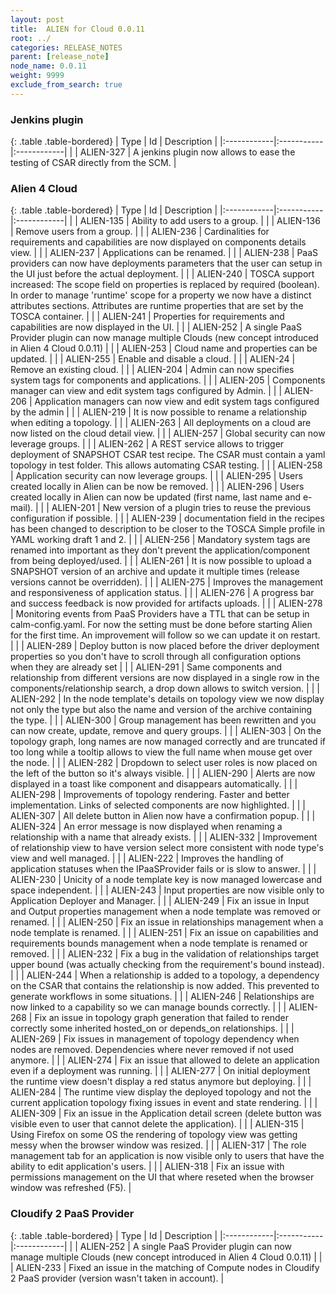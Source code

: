 ```yaml
---
layout: post
title:  ALIEN for Cloud 0.0.11
root: ../
categories: RELEASE_NOTES
parent: [release_note]
node_name: 0.0.11
weight: 9999
exclude_from_search: true
---
```






### Jenkins plugin

{: .table .table-bordered}
| Type        | Id         | Description |
|:------------|:-----------|:------------|
|  <i class="fa fa-plus text-success"></i> | ALIEN-327 | A jenkins plugin now allows to ease the testing of CSAR directly from the SCM. |

### Alien 4 Cloud

{: .table .table-bordered}
| Type        | Id         | Description |
|:------------|:-----------|:------------|
|  <i class="fa fa-plus text-success"></i> | ALIEN-135 | Ability to add users to a group. |
|  <i class="fa fa-plus text-success"></i> | ALIEN-136 | Remove users from a group. |
|  <i class="fa fa-plus text-success"></i> | ALIEN-236 | Cardinalities for requirements and capabilities are now displayed on components details view. |
|  <i class="fa fa-plus text-success"></i> | ALIEN-237 | Applications can be renamed. |
|  <i class="fa fa-plus text-success"></i> | ALIEN-238 | PaaS providers can now have deployments parameters that the user can setup in the UI just before the actual deployment. |
|  <i class="fa fa-plus text-success"></i> | ALIEN-240 | TOSCA support increased: The scope field on properties is replaced by required (boolean). In order to manage 'runtime' scope for a property we now have a distinct attributes sections. Attributes are runtime properties that are set by the TOSCA container. |
|  <i class="fa fa-plus text-success"></i> | ALIEN-241 | Properties for requirements and capabilities are now displayed in the UI. |
|  <i class="fa fa-plus text-success"></i> | ALIEN-252 | A single PaaS Provider plugin can now manage multiple Clouds (new concept introduced in Alien 4 Cloud 0.0.11) |
|  <i class="fa fa-plus text-success"></i> | ALIEN-253 | Cloud name and properties can be updated. |
|  <i class="fa fa-plus text-success"></i> | ALIEN-255 | Enable and disable a cloud. |
|  <i class="fa fa-plus text-success"></i> | ALIEN-24 | Remove an existing cloud. |
|  <i class="fa fa-plus text-success"></i> | ALIEN-204 | Admin can now specifies system tags for components and applications. |
|  <i class="fa fa-plus text-success"></i> | ALIEN-205 | Components manager can view and edit system tags configured by Admin. |
|  <i class="fa fa-plus text-success"></i> | ALIEN-206 | Application managers can now view and edit system tags configured by the admin |
|  <i class="fa fa-plus text-success"></i> | ALIEN-219 | It is now possible to rename a relationship when editing a topology. |
|  <i class="fa fa-plus text-success"></i> | ALIEN-263 | All deployments on a cloud are now listed on the cloud detail view. |
|  <i class="fa fa-plus text-success"></i> | ALIEN-257 | Global security can now leverage groups. |
|  <i class="fa fa-plus text-success"></i> | ALIEN-262 | A REST service allows to trigger deployment of SNAPSHOT CSAR test recipe. The CSAR  must contain a yaml topology in test folder. This allows automating CSAR testing. |
|  <i class="fa fa-plus text-success"></i> | ALIEN-258 | Application security can now leverage groups. |
|  <i class="fa fa-plus text-success"></i> | ALIEN-295 | Users created locally in Alien can be now be removed. |
|  <i class="fa fa-plus text-success"></i> | ALIEN-296 | Users created locally in Alien can now be updated (first name, last name and e-mail). |
|  <i class="fa fa-level-up text-primary"></i> | ALIEN-201 | New version of a plugin tries to reuse the previous configuration if possible. |
|  <i class="fa fa-level-up text-primary"></i> | ALIEN-239 | documentation field in the recipes has been changed to description to be closer to the TOSCA Simple profile in YAML working draft 1 and 2. |
|  <i class="fa fa-level-up text-primary"></i> | ALIEN-256 | Mandatory system tags are renamed into important as they don't prevent the application/component from being deployed/used. |
|  <i class="fa fa-level-up text-primary"></i> | ALIEN-261 | It is now possible to upload a SNAPSHOT version of an archive and update it multiple times (release versions cannot be overridden). |
|  <i class="fa fa-level-up text-primary"></i> | ALIEN-275 | Improves the management and responsiveness of application status. |
|  <i class="fa fa-level-up text-primary"></i> | ALIEN-276 | A progress bar and success feedback is now provided for artifacts uploads. |
|  <i class="fa fa-level-up text-primary"></i> | ALIEN-278 | Monitoring events from PaaS Providers have a TTL that can be setup in calm-config.yaml. For now the setting must be done before starting Alien for the first time. An improvement will follow so we can update it on restart. |
|  <i class="fa fa-level-up text-primary"></i> | ALIEN-289 | Deploy button is now placed before the driver deployment properties so you don't have to scroll through all configuration options when they are already set |
|  <i class="fa fa-level-up text-primary"></i> | ALIEN-291 | Same components and relationship from different versions are now displayed in a single row in the components/relationship search, a drop down allows to switch version. |
|  <i class="fa fa-level-up text-primary"></i> | ALIEN-292 | In the node template's details on topology view we now display not only the type but also the name and version of the archive containing the type. |
|  <i class="fa fa-level-up text-primary"></i> | ALIEN-300 | Group management has been rewritten and you can now create, update, remove and query groups. |
|  <i class="fa fa-level-up text-primary"></i> | ALIEN-303 | On the topology graph, long names are now managed correctly and are truncated if too long while a tooltip allows to view the full name when mouse get over the node. |
|  <i class="fa fa-level-up text-primary"></i> | ALIEN-282 | Dropdown to select user roles is now placed on the left of the button so it's always visible. |
|  <i class="fa fa-level-up text-primary"></i> | ALIEN-290 | Alerts are now displayed in a toast like component and disappears automatically. |
|  <i class="fa fa-level-up text-primary"></i> | ALIEN-298 | Improvements of topology rendering. Faster and better implementation. Links of selected components are now highlighted. |
|  <i class="fa fa-level-up text-primary"></i> | ALIEN-307 | All delete button in Alien now have a confirmation popup. |
|  <i class="fa fa-level-up text-primary"></i> | ALIEN-324 | An error message is now displayed when renaming a relationship with a name that already exists. |
|  <i class="fa fa-level-up text-primary"></i> | ALIEN-332 | Improvement of relationship view to have version select more consistent with node type's view and well managed. |
|  <i class="fa fa-bug text-danger"></i> | ALIEN-222 | Improves the handling of application statuses when the IPaaSProvider fails or is slow to answer. |
|  <i class="fa fa-bug text-danger"></i> | ALIEN-230 | Unicity of a node template key is now managed lowercase and space independent. |
|  <i class="fa fa-bug text-danger"></i> | ALIEN-243 | Input properties are now visible only to Application Deployer and Manager. |
|  <i class="fa fa-bug text-danger"></i> | ALIEN-249 | Fix an issue in Input and Output properties management when a node template was removed or renamed. |
|  <i class="fa fa-bug text-danger"></i> | ALIEN-250 | Fix an issue in relationships management when a node template is renamed. |
|  <i class="fa fa-bug text-danger"></i> | ALIEN-251 | Fix an issue on capabilities and requirements bounds management when a node template is renamed or removed. |
|  <i class="fa fa-bug text-danger"></i> | ALIEN-232 | Fix a bug in the validation of relationships target upper bound (was actually checking from the requirement's bound instead). |
|  <i class="fa fa-bug text-danger"></i> | ALIEN-244 | When a relationship is added to a topology, a dependency on the CSAR that contains the relationship is now added. This prevented to generate workflows in some situations. |
|  <i class="fa fa-bug text-danger"></i> | ALIEN-246 | Relationships are now linked to a capability so we can manage bounds correctly. |
|  <i class="fa fa-bug text-danger"></i> | ALIEN-268 | Fix an issue in topology graph generation that failed to render correctly some inherited hosted_on or depends_on relationships. |
|  <i class="fa fa-bug text-danger"></i> | ALIEN-269 | Fix issues in management of topology dependency when nodes are removed. Dependencies where never removed if not used anymore. |
|  <i class="fa fa-bug text-danger"></i> | ALIEN-274 | Fix an issue that allowed to delete an application even if a deployment was running. |
|  <i class="fa fa-bug text-danger"></i> | ALIEN-277 | On initial deployment the runtime view doesn't display a red status anymore but deploying. |
|  <i class="fa fa-bug text-danger"></i> | ALIEN-284 | The runtime view display the deployed topology and not the current application topology fixing issues in event and state rendering. |
|  <i class="fa fa-bug text-danger"></i> | ALIEN-309 | Fix an issue in the Application detail screen (delete button was visible even to user that cannot delete the application). |
|  <i class="fa fa-bug text-danger"></i> | ALIEN-315 | Using Firefox on some OS the rendering of topology view was getting messy when the browser window was resized. |
|  <i class="fa fa-bug text-danger"></i> | ALIEN-317 | The role management tab for an application is now visible only to users that have the ability to edit application's users. |
|  <i class="fa fa-bug text-danger"></i> | ALIEN-318 | Fix an issue with permissions management on the UI that where reseted when the browser window was refreshed (F5). |

### Cloudify 2 PaaS Provider

{: .table .table-bordered}
| Type        | Id         | Description |
|:------------|:-----------|:------------|
|  <i class="fa fa-plus text-success"></i> | ALIEN-252 | A single PaaS Provider plugin can now manage multiple Clouds (new concept introduced in Alien 4 Cloud 0.0.11) |
|  <i class="fa fa-bug text-danger"></i> | ALIEN-233 | Fixed an issue in the matching of Compute nodes in Cloudify 2 PaaS provider (version wasn't taken in account). |
